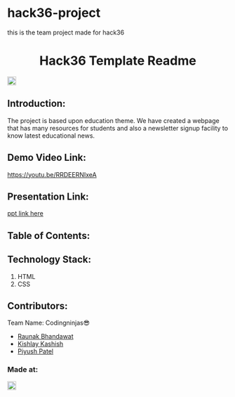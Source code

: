 # hack36-project
this is the team project made for hack36
<h1 align="center">Hack36 Template Readme</h1>
<p align="center">
</p>

<a href="https://hack36.com"> <img src="http://bit.ly/BuiltAtHack36" height=20px> </a>


## Introduction:
  The project is based upon education theme.
  We have created a webpage that has many resources for students and also a newsletter signup facility to know latest educational news.
  
## Demo Video Link:
  <a href="https://youtu.be/RRDEERNIxeA">https://youtu.be/RRDEERNIxeA</a>
  
## Presentation Link:
  <a href="https://drive.google.com/file/d/1oHTjRgZeQvvHtYRQRZErdDa8ZRs8YDkI/view?usp=drivesdk"> ppt link here </a>
  
  
## Table of Contents:

## Technology Stack:
  1) HTML
  2) CSS
  

## Contributors:

Team Name: Codingninjas😎

* [Raunak Bhandawat](https://github.com/raunak02)
* [Kishlay Kashish](https://github.com/kishlay123)
* [Piyush Patel](https://github.com/monkepi18)



### Made at:
<a href="https://hack36.com"> <img src="http://bit.ly/BuiltAtHack36" height=20px> </a>
